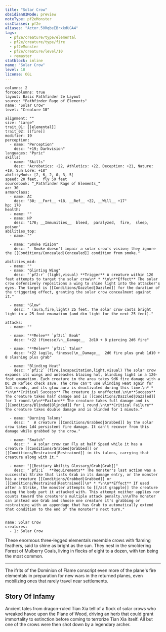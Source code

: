 ```yaml
---
title: "Solar Crow"
obsidianUIMode: preview
noteType: pf2eMonster
cssClasses: pf2e
aliases: "Actor.50RqbeEBrxkdUGA4" 
tags:
  - pf2e/creature/type/elemental
  - pf2e/creature/type/fire
  - pf2eMonster
  - pf2e/creature/level/10
  - remaster
statblock: inline
name: "Solar Crow"
level: 10
license: OGL
---
```


```statblock
columns: 2
forcecolumns: true
layout: Basic Pathfinder 2e Layout
source: "Pathfinder Rage of Elements"
name: "Solar Crow"
level: "Creature 10"

alignment: ""
size: "Large"
trait_01: [[elemental]]
trait_02: [[fire]]
modifier: 19
perception:
  - name: "Perception"
    desc: "+19; Darkvision"
languages: "Pyric"
skills:
  - name: "Skills"
    desc: "Acrobatics: +22, Athletics: +22, Deception: +21, Nature: +19, Sun Lore: +18"
abilityMods: [2, 6, 2, 0, 3, 5]
speed: 20 feet,  fly 50 feet
sourcebook: "_Pathfinder Rage of Elements_"
ac: 30
armorclass:
  - name: AC
    desc: "30; __Fort__ +18, __Ref__ +22, __Will__ +17"
hp: 170
health:
  - name: ""
  - name: HP
    desc: "170; __Immunities__  bleed,  paralyzed,  fire,  sleep,  poison"
abilities_top:
  - name: ""

  - name: "Smoke Vision"
    desc: "  Smoke doesn't impair a solar crow's vision; they ignore the [[Conditions/Concealed|Concealed]] condition from smoke."

abilities_mid:
  - name: ""
  - name: "Glinting Wing"
    desc: "`pf2:r` (light,visual) **Trigger** A creature within 120 feet attempts to target the solar crow\n* * *\n\n**Effect** The solar crow defensively repositions a wing to shine light into the attacker's eyes. The target is [[Conditions/Dazzled|Dazzled]] for the duration of the triggering effect, granting the solar crow concealment against it."

  - name: "Glow"
    desc: " (aura,fire,light) 25 feet. The solar crow casts bright light in a 25-foot emanation (and dim light for the next 25 feet)."

attacks:
  - name: ""

  - name: "**Melee** `pf2:1` Beak"
    desc: "+22 (finesse)\n__Damage__  2d10 + 8 piercing 2d6 fire"

  - name: "**Melee** `pf2:1` Talon"
    desc: "+22 (agile, finesse)\n__Damage__  2d6 fire plus grab 1d10 + 8 slashing plus grab"

  - name: "Blinding Heat"
    desc: "`pf2:2` (fire,incapacitation,light,visual) The solar crow expands its wings and unleashes blazing hot, blinding light in a 120-foot emanation. Each creature in the area takes 9d6 fire damage with a DC 29 Reflex check save. The crow can't use Blinding Heat again for 1d4 rounds, and its glow aura is deactivated during this time.\n* * *\n\n**Critical Success** The creature is unaffected.\n\n**Success** The creature takes half damage and is [[Conditions/Dazzled|Dazzled]] for 1 round.\n\n**Failure** The creature takes full damage and is [[Conditions/Blinded|Blinded]] for 1 round.\n\n**Critical Failure** The creature takes double damage and is blinded for 1 minute."

  - name: "Burning Talons"
    desc: "  A creature [[Conditions/Grabbed|Grabbed]] by the solar crow takes 1d4 persistent fire damage. It can't recover from this damage while grabbed by the crow."

  - name: "Snatch"
    desc: "  A solar crow can Fly at half Speed while it has a creature [[Conditions/Grabbed|Grabbed]] or [[Conditions/Restrained|Restrained]] in its talons, carrying that creature along with it."

  - name: "[[Bestiary Ability Glossary/Grab|Grab]]"
    desc: "`pf2:1`  **Requirements** The monster's last action was a successful Strike that lists Grab in its damage entry, or the monster has a creature [[Conditions/Grabbed|Grabbed]] or [[Conditions/Restrained|Restrained]]\n* * *\n\n**Effect** If used after a Strike, the monster attempts to [[/act grapple]] the creature using the body part it attacked with. This attempt neither applies nor counts toward the creature's multiple attack penalty.\n\nThe monster can instead use Grab and choose one creature it's grabbing or restraining with an appendage that has Grab to automatically extend that condition to the end of the monster's next turn."
 
```

```encounter-table
name: Solar Crow
creatures:
  - 1: Solar Crow
```



These enormous three-legged elementals resemble crows with flaming feathers, said to shine as bright as the sun. They nest in the smoldering Forest of Mulberry Coals, living in flocks of eight to a dozen, with ten being the most common.

* * *

The ifrits of the Dominion of Flame conscript even more of the plane's fire elementals in preparation for new wars in the returned planes, even mobilizing ones that rarely travel near settlements.

## Story Of Infamy

Ancient tales from dragon-ruled Tian Xia tell of a flock of solar crows who wreaked havoc upon the Plane of Wood, driving an herb that could grant immortality to extinction before coming to terrorize Tian Xia itself. All but one of the crows were then shot down by a legendary archer.
